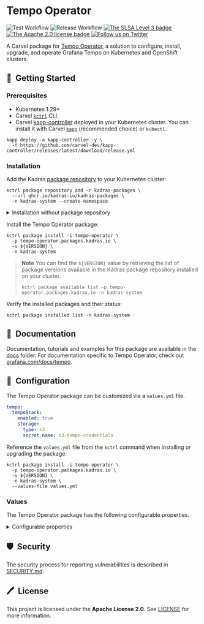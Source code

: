 # Tempo Operator

![Test Workflow](https://github.com/kadras-io/package-for-tempo-operator/actions/workflows/test.yml/badge.svg)
![Release Workflow](https://github.com/kadras-io/package-for-tempo-operator/actions/workflows/release.yml/badge.svg)
[![The SLSA Level 3 badge](https://slsa.dev/images/gh-badge-level3.svg)](https://slsa.dev/spec/v1.0/levels)
[![The Apache 2.0 license badge](https://img.shields.io/badge/License-Apache_2.0-blue.svg)](https://opensource.org/licenses/Apache-2.0)
[![Follow us on Twitter](https://img.shields.io/static/v1?label=Twitter&message=Follow&color=1DA1F2)](https://twitter.com/kadrasIO)

A Carvel package for [Tempo Operator](https://grafana.com/docs/tempo/latest/setup/operator), a solution to configure, install, upgrade, and operate Grafana Tempo on Kubernetes and OpenShift clusters.

## 🚀&nbsp; Getting Started

### Prerequisites

* Kubernetes 1.29+
* Carvel [`kctrl`](https://carvel.dev/kapp-controller/docs/latest/install/#installing-kapp-controller-cli-kctrl) CLI.
* Carvel [kapp-controller](https://carvel.dev/kapp-controller) deployed in your Kubernetes cluster. You can install it with Carvel [`kapp`](https://carvel.dev/kapp/docs/latest/install) (recommended choice) or `kubectl`.

```shell
kapp deploy -a kapp-controller -y \
  -f https://github.com/carvel-dev/kapp-controller/releases/latest/download/release.yml
```

### Installation

Add the Kadras [package repository](https://github.com/kadras-io/kadras-packages) to your Kubernetes cluster:

```shell
kctrl package repository add -r kadras-packages \
  --url ghcr.io/kadras-io/kadras-packages \
  -n kadras-system --create-namespace
```

<details><summary>Installation without package repository</summary>
The recommended way of installing the Tempo Operator package is via the Kadras <a href="https://github.com/kadras-io/kadras-packages">package repository</a>. If you prefer not using the repository, you can add the package definition directly using <a href="https://carvel.dev/kapp/docs/latest/install"><code>kapp</code></a> or <code>kubectl</code>.

```shell
kubectl create namespace kadras-system
kapp deploy -a tempo-operator-package -n kadras-system -y \
  -f https://github.com/kadras-io/package-for-tempo-operator/releases/latest/download/metadata.yml \
  -f https://github.com/kadras-io/package-for-tempo-operator/releases/latest/download/package.yml
```
</details>

Install the Tempo Operator package:

```shell
kctrl package install -i tempo-operator \
  -p tempo-operator.packages.kadras.io \
  -v ${VERSION} \
  -n kadras-system
```

> **Note**
> You can find the `${VERSION}` value by retrieving the list of package versions available in the Kadras package repository installed on your cluster.
> 
>   ```shell
>   kctrl package available list -p tempo-operator.packages.kadras.io -n kadras-system
>   ```

Verify the installed packages and their status:

```shell
kctrl package installed list -n kadras-system
```

## 📙&nbsp; Documentation

Documentation, tutorials and examples for this package are available in the [docs](docs) folder.
For documentation specific to Tempo Operator, check out [grafana.com/docs/tempo](https://grafana.com/docs/tempo/latest/setup/operator/).

## 🎯&nbsp; Configuration

The Tempo Operator package can be customized via a `values.yml` file.

  ```yaml
  tempo:
    tempoStack:
      enabled: true
      storage:
        type: s3
        secret_name: s3-tempo-credentials
  ```

Reference the `values.yml` file from the `kctrl` command when installing or upgrading the package.

  ```shell
  kctrl package install -i tempo-operator \
    -p tempo-operator.packages.kadras.io \
    -v ${VERSION} \
    -n kadras-system \
    --values-file values.yml
  ```

### Values

The Tempo Operator package has the following configurable properties.

<details><summary>Configurable properties</summary>

| Config | Default | Description |
|-------|-------------------|-------------|
| `controller.replicas` | `1` | The number of replicas for this Deployment. In order to enable high availability, it should be greater than 1. |
| `configMapData` | `{}` | The YAML contents of the `tempo-operator-manager-config` ConfigMap. See https://github.com/grafana/tempo-operator/blob/main/docs/operator/config.yaml for more information. |

Settings for Tempo.

| Config | Default | Description |
|-------|-------------------|-------------|
| `tempo.namespace` | `default` | Namespace where to provision a Tempo installation, stack or monolithic. |
| `tempo.extraConfig` | `{}` | Additional configuration for Tempo that will be merged with the one generated by the Operator. It has higher precedence than the Operator. |
| `tempo.jaegerui.enabled` | `false` | Whether to enable the Jaeger UI to visualize traces. |
| `tempo.observability.grafana.createDatasource` | `false` | Whether a Datasource managed by Grafana Operator should be created for Tempo. |
| `tempo.observability.metrics.createPrometheusRules` | `false` | Whether PrometheusRules for alerts managed by Prometheus Operator should be created for Tempo. |
| `tempo.observability.metrics.createServiceMonitors` | `false` | Whether ServiceMonitors managed by Prometheus Operator should be created for Tempo. |
| `tempo.observability.tracing.jaegerEndpoint` | `""` | The Jaeger endpoint where to send traces. Only for TempoStack. |
| `tempo.observability.tracing.samplingFraction` | `""` | Sampling frequence for Tempo traces. Only for TempoStack. |
| `tempo.storage.backend.type` | `memory` | Type of object storage that should be used. Valid options: `azure`, `gcs`, `s3`, `memory` (only for TempoMonolithic). |
| `tempo.storage.backend.secret.name` | `""` | Name of the Secret containing the credentials to access the configured object storage. |
| `tempo.storage.backend.secret.namespace` | `kadras-system` | Namespace containing the Secret with the credentials to access the configured object storage. |
| `tempo.storage.backend.size` | `10Gi` | The size of the storage used by Tempo. |
| `tempo.resources.limits.cpu` | `750m` | Total resource cpu limits for Tempo. |
| `tempo.resources.limits.memory` | `2Gi` | Total resource memory limits for Tempo. |
| `tempo.resources.requests.cpu` | `500m` | Total resource cpu requests for Tempo. |
| `tempo.resources.requests.cpu` | `1Gi` | Total resource memory requests for Tempo. |

Settings for TempoStack.

| Config | Default | Description |
|-------|-------------------|-------------|
| `tempo.tempoStack.enabled` | `false` | Whether to deploy the built-in TempoStack instance. |
| `tempo.tempoStack.compactor.replicas` | `0` | Number of replicas to deploy for the Compactor component. In order to enable high availability, it should be greater than 1. |
| `tempo.tempoStack.distributor.replicas` | `0` | Number of replicas to deploy for the Distributor component. In order to enable high availability, it should be greater than 1. |
| `tempo.tempoStack.gateway.enabled` | `false` | Whether to enable the Tempo Gateway. |
| `tempo.tempoStack.gateway.ingress.annotations` | `{}` | The annotations for the Ingress object. |
| `tempo.tempoStack.gateway.ingress.host` | `""` | The hostname of the Ingress object. |
| `tempo.tempoStack.gateway.ingress.ingressClassName` | `contour` | The class of the Ingress Controller to use for the Tempo Gateway. |
| `tempo.tempoStack.gateway.ingress.type` | `""` | Type of Ingress for the Tempo Gateway. Valid options: `ingress`, `route`. |
| `tempo.tempoStack.ingester.replicas` | `0` | Number of replicas to deploy for the Ingester component. In order to enable high availability, it should be greater than 1. |
| `tempo.tempoStack.ingester.podSecurityContext` | `{}` | PodSecurityContext for the Ingester component. |
| `tempo.tempoStack.querier.replicas` | `0` | Number of replicas to deploy for the Querier component. In order to enable high availability, it should be greater than 1. |
| `tempo.tempoStack.queryFrontend.replicas` | `0` | Number of replicas to deploy for the Query Frontend component. In order to enable high availability, it should be greater than 1. |

Settings for TempoMonolithic.

| Config | Default | Description |
|-------|-------------------|-------------|
| `tempo.tempoMonolithic.enabled` | `false` | Whether to deploy the built-in TempoMonolithic instance. |

</details>

## 🛡️&nbsp; Security

The security process for reporting vulnerabilities is described in [SECURITY.md](SECURITY.md).

## 🖊️&nbsp; License

This project is licensed under the **Apache License 2.0**. See [LICENSE](LICENSE) for more information.
